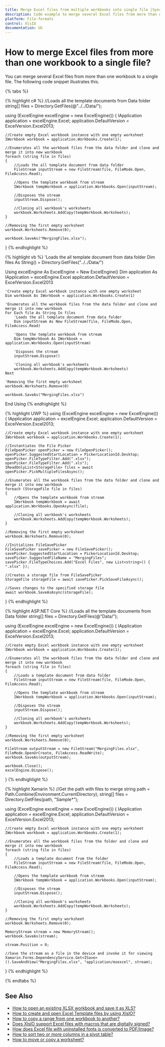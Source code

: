 ```yaml
---
title: Merge Excel files from multiple workbooks into single file |Syncfusion
description: Code example to merge several Excel files from more than one workbook to a single file using Suncfusion's XlsIO.
platform: File-formats
control: XlsIO
documentation: UG
---
```


# How to merge Excel files from more than one workbook to a single file?

You can merge several Excel files from more than one workbook to a single file. The following code snippet illustrates this.

{% tabs %}  

{% highlight c# %}
//Loads all the template documents from Data folder
string[] files = Directory.GetFiles(@"../../Data/");

using (ExcelEngine excelEngine = new ExcelEngine())
{
    IApplication application = excelEngine.Excel;
    application.DefaultVersion = ExcelVersion.Excel2013;

    //Create empty Excel workbook instance with one empty worksheet
    IWorkbook workbook = application.Workbooks.Create(1);

    //Enumerates all the workbook files from the data folder and clone and merge it into new workbook
    foreach (string file in files)
    {
		//Loads the all template document from data folder
		FileStream inputStream = new FileStream(file, FileMode.Open, FileAccess.Read);

		//Opens the template workbook from stream
		IWorkbook tempWorkbook = application.Workbooks.Open(inputStream);

		//Disposes the stream
		inputStream.Dispose();

		//Cloning all workbook's worksheets
		workbook.Worksheets.AddCopy(tempWorkbook.Worksheets);
	}
	
	//Removing the first empty worksheet
	workbook.Worksheets.Remove(0);

	workbook.SaveAs("MergingFiles.xlsx");
}
{% endhighlight %}

{% highlight vb %}
'Loads the all template document from data folder
Dim files As String() = Directory.GetFiles("../../Data/")

Using excelEngine As ExcelEngine = New ExcelEngine()
    Dim application As IApplication = excelEngine.Excel
    application.DefaultVersion = ExcelVersion.Excel2013

    'Create empty Excel workbook instance with one empty worksheet 
    Dim workbook As IWorkbook = application.Workbooks.Create(1)

    'Enumerates all the workbook files from the data folder and clone and merge it into new workbook
    For Each file As String In files
        'Loads the all template document from data folder
        Dim inputStream As New FileStream(file, FileMode.Open, FileAccess.Read)

        'Opens the template workbook from stream
        Dim tempWorkbook As IWorkbook = application.Workbooks.Open(inputStream)

        'Disposes the stream
        inputStream.Dispose()

        'Cloning all workbook's worksheets
        workbook.Worksheets.AddCopy(tempWorkbook.Worksheets)
    Next

    'Removing the first empty worksheet
    workbook.Worksheets.Remove(0)

    workbook.SaveAs("MergingFiles.xlsx")
End Using
{% endhighlight %}

{% highlight UWP %}
using (ExcelEngine excelEngine = new ExcelEngine())
{
    IApplication application = excelEngine.Excel;
    application.DefaultVersion = ExcelVersion.Excel2013;

    //Create empty Excel workbook instance with one empty worksheet
    IWorkbook workbook = application.Workbooks.Create(1);

    //Instantiates the File Picker
    FileOpenPicker openPicker = new FileOpenPicker();
    openPicker.SuggestedStartLocation = PickerLocationId.Desktop;
    openPicker.FileTypeFilter.Add(".xlsx");
    openPicker.FileTypeFilter.Add(".xls");
    IReadOnlyList<StorageFile> files = await openPicker.PickMultipleFilesAsync();

    //Enumerates all the workbook files from the data folder and clone and merge it into new workbook
    foreach (StorageFile file in files)
    {
        //Opens the template workbook from stream
        IWorkbook tempWorkbook = await application.Workbooks.OpenAsync(file);

        //Cloning all workbook's worksheets
        workbook.Worksheets.AddCopy(tempWorkbook.Worksheets);
    }

    //Removing the first empty worksheet
    workbook.Worksheets.Remove(0);

    //Initializes FileSavePicker
    FileSavePicker savePicker = new FileSavePicker();
    savePicker.SuggestedStartLocation = PickerLocationId.Desktop;
    savePicker.SuggestedFileName = "MergingFiles";
    savePicker.FileTypeChoices.Add("Excel Files", new List<string>() { ".xlsx" });

    //Creates a storage file from FileSavePicker
    StorageFile storageFile = await savePicker.PickSaveFileAsync();

    //Saves changes to the specified storage file
    await workbook.SaveAsAsync(storageFile);
}
{% endhighlight %}

{% highlight ASP.NET Core %}
//Loads all the template documents from Data folder
string[] files = Directory.GetFiles(@"Data/");

using (ExcelEngine excelEngine = new ExcelEngine())
{
    IApplication application = excelEngine.Excel;
    application.DefaultVersion = ExcelVersion.Excel2013;

    //Create empty Excel workbook instance with one empty worksheet
    IWorkbook workbook = application.Workbooks.Create(1);

    //Enumerates all the workbook files from the data folder and clone and merge it into new workbook
    foreach (string file in files)
    {
        //Loads a template document from data folder
        FileStream inputStream = new FileStream(file, FileMode.Open, FileAccess.Read);

        //Opens the template workbook from stream
        IWorkbook tempWorkbook = application.Workbooks.Open(inputStream);

        //Disposes the stream
        inputStream.Dispose();

        //Cloning all workbook's worksheets
        workbook.Worksheets.AddCopy(tempWorkbook.Worksheets);
    }

    //Removing the first empty worksheet
    workbook.Worksheets.Remove(0);

    FileStream outputStream = new FileStream("MergingFiles.xlsx", FileMode.OpenOrCreate, FileAccess.ReadWrite);
    workbook.SaveAs(outputStream);

    workbook.Close();
    excelEngine.Dispose();
}
{% endhighlight %}

{% highlight Xamarin %}
//Get the path with files to merge
string path = Path.Combine(Environment.CurrentDirectory);
string[] files = Directory.GetFiles(path, "Sample*");

using (ExcelEngine excelEngine = new ExcelEngine())
{
    IApplication application = excelEngine.Excel;
    application.DefaultVersion = ExcelVersion.Excel2013;

    //Create empty Excel workbook instance with one empty worksheet
    IWorkbook workbook = application.Workbooks.Create(1);

    //Enumerates all the workbook files from the folder and clone and merge it into new workbook
    foreach (string file in files)
    {        
        //Loads a template document from the folder
        FileStream inputStream = new FileStream(file, FileMode.Open, FileAccess.Read);

        //Opens the template workbook from stream
        IWorkbook tempWorkbook = application.Workbooks.Open(inputStream);

        //Disposes the stream
        inputStream.Dispose();

        //Cloning all workbook's worksheets
        workbook.Worksheets.AddCopy(tempWorkbook.Worksheets);
    }

    //Removing the first empty worksheet
    workbook.Worksheets.Remove(0);
     
    MemoryStream stream = new MemoryStream();
    workbook.SaveAs(stream);

    stream.Position = 0;

    //Save the stream as a file in the device and invoke it for viewing
    Xamarin.Forms.DependencyService.Get<ISave>().SaveAndView("MergingFiles.xlsx", "application/msexcel", stream);
}
{% endhighlight %}

  {% endtabs %}  

## See Also

* [How to open an existing XLSX workbook and save it as XLS?](how-to-open-an-existing-xlsx-workbook-and-save-it-as-xls)
* [How to create and open Excel Template files by using XlsIO?](how-to-create-and-open-excel-template-files-by-using-xlsio)
* [How to copy a range from one workbook to another?](how-to-copy-a-range-from-one-workbook-to-another)
* [Does XlsIO support Excel files with macros that are digitally signed?](does-xlsio-support-excel-files-with-macros-that-are-digitally-signed)
* [How does Excel file with uninstalled fonts is converted to PDF/Image?](how-does-excel-file-with-uninstalled-fonts-is-converted-to-pdf-image)
* [How to sort two or more columns in a pivot table?](how-to-sort-two-or-more-columns-in-a-pivot-table)
* [How to move or copy a worksheet?](https://help.syncfusion.com/file-formats/xlsio/working-with-excel-worksheet#move-or-copy-a-worksheet)

